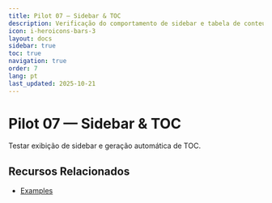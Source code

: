 ```yaml
---
title: Pilot 07 — Sidebar & TOC
description: Verificação do comportamento de sidebar e tabela de conteúdo
icon: i-heroicons-bars-3
layout: docs
sidebar: true
toc: true
navigation: true
order: 7
lang: pt
last_updated: 2025-10-21
---
```

# Pilot 07 — Sidebar & TOC

Testar exibição de sidebar e geração automática de TOC.

## Recursos Relacionados
- [Examples](../index.md)